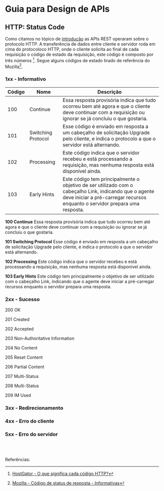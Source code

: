 # Guia para Design de APIs

## HTTP: Status Code

Como citamos no tópico de [introdução](introduction.md#rest) as APIs REST operaram sobre o protocolo HTTP. A transferência de dados entre cliente e servidor roda em cima do protocoloco HTTP, onde o cliente solicita ao final de cada requisição o código de estado da requisição, este código é composto por três números [^1]. Segue alguns códigos de estado tirado de referência do Mozilla[^2].

### 1xx - Informativo

Código | Nome | Descrição
--- | --- | ---
100 | Continue | Essa resposta provisória indica que tudo ocorreu bem até agora e que o cliente deve continuar com a requisição ou ignorar se já concluiu o que gostaria.
101 | Switching Protocol | Esse código é enviado em resposta a um cabeçalho de solicitação Upgrade pelo cliente, e indica o protocolo a que o servidor está alternando.
102 | Processing | Este código indica que o servidor recebeu e está processando a requisição, mas nenhuma resposta está disponível ainda.
103 | Early Hints | Este código tem principalmente o objetivo de ser utilizado com o cabeçalho Link, indicando que o agente deve iniciar a pré-carregar recursos enquanto o servidor prepara uma resposta.

**100 Continue**
Essa resposta provisória indica que tudo ocorreu bem até agora e que o cliente deve continuar com a requisição ou ignorar se já concluiu o que gostaria.

**101 Switching Protocol**
Esse código é enviado em resposta a um cabeçalho de solicitação Upgrade pelo cliente, e indica o protocolo a que o servidor está alternando.

**102 Processing**
Este código indica que o servidor recebeu e está processando a requisição, mas nenhuma resposta está disponível ainda.

**103 Early Hints**
Este código tem principalmente o objetivo de ser utilizado com o cabeçalho Link, indicando que o agente deve iniciar a pré-carregar recursos enquanto o servidor prepara uma resposta.


### 2xx - Sucesso

200 OK

201 Created

202 Accepted

203 Non-Authoritative Information

204 No Content

205 Reset Content

206 Partial Content

207 Multi-Status

208 Multi-Status

209 IM Used


### 3xx - Redirecionamento




### 4xx - Erro do cliente


### 5xx - Erro do servidor


<br><br>

Referências:

[^1]: [HostGator - O que significa cada código HTTP?](https://www.hostgator.com.br/guias/http-status-code-como-resolver/#h-o-que-significa-cada-c-digo-http)
[^2]: [Mozilla - Código de status de resposta - Informativas](https://developer.mozilla.org/pt-BR/docs/Web/HTTP/Status)
